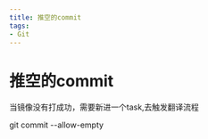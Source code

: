 ```yaml
---
title: 推空的commit
tags: 
- Git
---
```


# 推空的commit

当镜像没有打成功，需要新进一个task,去触发翻译流程

git commit --allow-empty